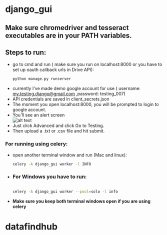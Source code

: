 # django_gui

## Make sure chromedriver and tesseract executables are in your PATH variables.

## Steps to run:
  - go to cmd and run ( make sure you run on localhost:8000 or you have to set up oauth callback urls in Drive API):
    ```bash
    python manage.py runserver
    ```
  - currently I've made demo google account for use ( username: my.testing.django@gmail.com ,password: testing_007)
  - API credentials are saved in client_secrets.json
  - The moment you open localhost:8000, you will be prompted to login to google account.
  - You'll see an alert screen<br>
    ![alt text](https://github.com/MakwanaVihas/django_gui/blob/master/alert.PNG)
  - Just click Advanced and click Go to Testing.
  - Then upload a .txt or .csv file and hit submit.


  ### For running using celery:
 - open another terminal window and run (Mac and linux):
   ```bash
   celery -A django_gui worker -l INFO
   ```
 -  ### For Windows you have to run:
    ```bash
    
    celery -A django_gui worker --pool=solo -l info
    ```
 - **Make sure you keep both terminal windows open if you are using celery**
# datafindhub
